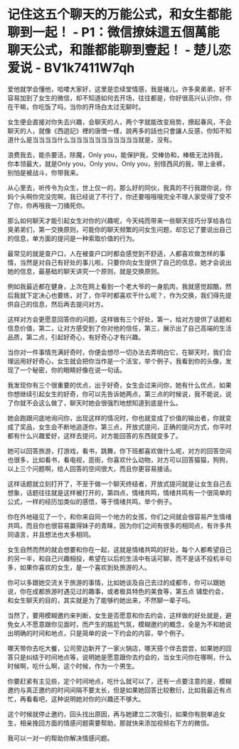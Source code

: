 # 记住这五个聊天的万能公式，和女生都能聊到一起！ - P1：微信撩妹這五個萬能聊天公式，和誰都能聊到壹起！ - 楚儿恋爱说 - BV1k7411W7qh

爱他就学会懂他，哈喽大家好，这里是恋续堂情感，我是褚儿，许多臭弟弟，好不容易加到了女生的微信，却不知道如何去开场，往往都是，你好很高兴认识你，你在干嘛，你吃饭了吗，当你的开场白太过无聊时。

女生便会直接对你失去兴趣，会聊天的人，两个字就能改变局势，撩起春风，不会聊天的人，就像《西遊記》裡的唐僧一樣，說再多的話也只會讓人反感，你知不知道什么是当当当当什么当当当当当当当当当当当就是，没有。

浪费我去，能杀要活，除魔，Only you，能保护我，交棒协和，棒极无法持我，你本领最大，就是Only you，Only you，Only you，别怪西风的我，带上金裤，别怕是被战斗，你带我来。

从心里去，听传令为众生，世上仅一的，那么好的同伙，我真的不行我跟你说，你妈个头啊你完没完啊，我已经说了不行了，你还要哦哦哦完全不理人家受得了受不了你，你再哦我一刀捅死你。

那么如何聊天才能引起女生对你的兴趣呢，今天纯而带来一些聊天技巧分享给各位臭弟弟们，第一交换原则，可能你的聊天频繁的问女生问题，却忘记了要说出自己的信息，单方面的提问是一种索取价值的行为。

最常见的就是查户口，人在被查户口时都会感觉到不舒适，人都喜欢做怎样的事情，当然是对自己有好处的事儿啦，只要你向女生提供了自己的信息，她才会说出她的信息，最基础的聊天讲究一个原则，就是交换原则。

例如我最近都在健身，上次在网上看到一个老大爷的一身肌肉，我就感觉超酷，然后我就下定决心也要练，对了，你平时都喜欢干什么呢？，作为交换，我们得先提供自己的信息，然后再去提问对方。

这样对方会更愿意回答你的问题，这样做有三个好处，第一，给对方提供了话题和信息价值，第二，让对方感受到了你对他的信任，第三，展示出了自己高端的生活品质，第二点，引起好奇心，有好奇心才有兴趣。

当你对一件事情充满好奇时，你便会想尽一切办法去弄明白它，在聊天时，我们合理运用好好奇心，女生就会把你当作是一个活宝，举个例子，我看到你的头像，发现了一个秘密，你的眼睛好像在说一句话。

我发现你有三个很重要的优点，出于好奇，女生会过来问你，她有什么优点，如果你想继续引起女生的好奇，你可以先告诉她两点，第三点的时候说，我不能说，说了你就不会这么做了，聊天时她会很强烈地想知道到底是什么。

她会跑跟问底地询问你，出现这样的情况时，你也就变成了价值的输出者，你就变成了奖品，女生会不断地追逐你，第三点，开放式提问，正确的提问方式，你平时都有什么兴趣爱好，这样去提问，对方能回答的东西就变多了。

她可以回答旅游，打游戏，看书，跳舞，你下班都喜欢做什么呢，对方的回答空间也很多，比如看书，看电视，逛街，你喜欢什么动物，对方可以回答猫猫，狗狗，以上三个问题啊，给人回答的空间很大，而且你更容易接话。

这样话题就立刻打开了，不至于做一个聊天终结者，开放式提问就是让女生自己去想象，话题往往就是这样被打开的，第四点，情绪共鸣，情绪共鸣有一个很简单的公式，一样的经历加类似的感悟，等于情绪共鸣，举个例子。

你在外地碰见了一个，和你来自同一个地方的女孩，你们之间就会很容易产生情绪共鸣，而且你也很容易赢得妹子的青睐，因为你们之间有很多的相同点，有许多共同语言，并且想法也大多相同。

女生自然而然的就会想要和你在一起，这就是情绪共鸣的好处，每个人都希望自己的另一半，和自己兴趣相投，希望在以后的生活中有话可聊，而不是话不投机半句多，如果你喜欢的女生，是一个喜欢到处旅游的人。

你可以多跟她交流关于旅游的事情，比如她谈及自己去过的成都市，你可以跟她说，你在成都旅游时遇见过的趣事，或者极具特色的美食等，第五点 铺垫约会，和女生聊天的目的，其实就是为了能够约她出来，不然聊一辈子吗。

当然了，要用模糊邀约来判断，女生是否愿意和你去约会，这样做的好处就是，避免女人不愿意跟你见面时，而产生的尴尬气氛，模糊邀约的概念，全是为不和她说出明确的时间和地点，只是简单的说一下约会的内容，举个例子。

哪天带你去吃大餐，公司旁边新开了一家火锅店，哪天搭个伴去尝尝，如果她的回答只是纠结于时间地点等，说明她是愿意跟你去约会的，当女生问你在哪啊，什么时候啊，吃什么啊，这个时候，作为一个男生。

你要赶紧有主见些，定个时间地点，吃什么就可以了，还有一点要注意的是，模糊邀约与真正邀约的时间间隔不要太长，但是如果她回答比较敷衍，比如我最近有点忙，再看看吧，这种说明她对你的兴趣还不够大。

这个时候就停止邀约，回头找出原因，再与她建立二次吸引，如果你有脱单追女生，相亲挽回方面的情感问题需要帮助，那就快来添加视频右下方的微信。

我可以一对一的帮助你解决情感问题。
